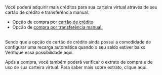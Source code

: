 Você poderá adquirir mais créditos para sua carteira virtual através de seu cartão de crédito e transferência manual. 

- Opção de compra por [cartão de crédito](/ABT-%2D-app-para-uso-no-transporte-público/4.-Como-adquirir-créditos-?/4.1.-Realizando-uma-compra-com-cartão-de-crédito)
- Opção de [compra por transferência manual.](/ABT-%2D-app-para-uso-no-transporte-público/4.-Como-adquirir-créditos-?/4.2.-Realizando-uma-compra-por-transferência-manual)<br><br>

Sendo que a opção de cartão de crédito ainda possui a comodidade de configurar uma recarga automática quando o seu saldo estiver baixo. Verifique essa possibilidade aqui.


Após a compra, você também poderá verificar o extrato de compra e de uso de sua carteira virtual. Para saber mais sobre extrato, clique aqui.




